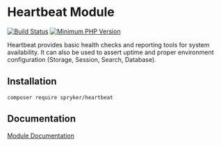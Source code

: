 # Heartbeat Module
[![Build Status](https://travis-ci.org/spryker/heartbeat.svg)](https://travis-ci.org/spryker/heartbeat)
[![Minimum PHP Version](https://img.shields.io/badge/php-%3E%3D%207.2-8892BF.svg)](https://php.net/)

Heartbeat provides basic health checks and reporting tools for system availability. It can also be used to assert uptime and proper environment configuration (Storage, Session, Search, Database).

## Installation

```
composer require spryker/heartbeat
```

## Documentation

[Module Documentation](https://academy.spryker.com/developing_with_spryker/module_guide/modules.html)
